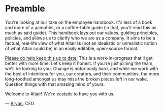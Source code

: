 # Preamble

You're looking at our take on the employee handbook. It's less of a book and more of a pamphlet, or a coffee-table guide (in that, you'll read this as much as said guide). This handbook lays out our values, guiding principles, policies, and allows us to clarify who we are as a company. It aims to be a factual, real-life view of what Altair **is** (not an idealistic or unrealistic notion of what Altair could be) in an easily editable, open-source format.

[Please do help keep this up to date!](https://github.com/altair-tv/handbook) This is a work-in-progress that'll get better with more time. Let's keep it honest. If you're just joining the team, we'll be looking to you. Change is notoriously hard, and while we work with the best of intentions for you, our creators, and their communities, the more long-toothed amongst us may miss the broken pieces left in our wake. Question things with that amazing mind of yours.

Welcome to Altair! We're ecstatic to have you with us.

— [Bryan](https://twitter.com/avalonstar), CEO
